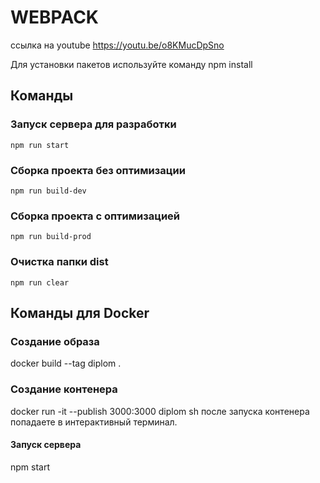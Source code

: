 # WEBPACK

ссылка на youtube
https://youtu.be/o8KMucDpSno

Для установки пакетов используйте команду npm install

## Команды

### Запуск сервера для разработки
```shell
npm run start
```

### Сборка проекта без оптимизации
```shell
npm run build-dev
```

### Сборка проекта с оптимизацией
```shell
npm run build-prod
```

### Очистка папки dist
```shell
npm run clear
```
## Команды для Docker

### Создание образа
docker build --tag diplom .

### Создание контенера
docker run -it --publish 3000:3000 diplom sh
после запуска контенера попадаете в интерактивный терминал.
#### Запуск сервера
npm start
